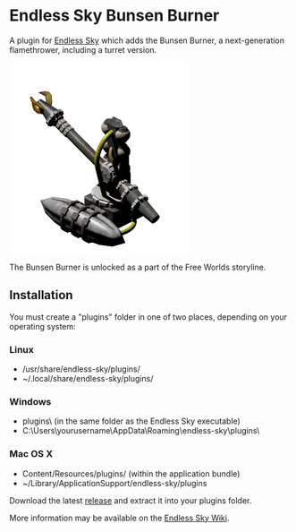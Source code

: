 # Endless Sky Bunsen Burner

A plugin for [Endless Sky][endless-sky] which adds the Bunsen Burner, a next-generation flamethrower, including a turret version.

![image][image]

The Bunsen Burner is unlocked as a part of the Free Worlds storyline.

[endless-sky]: https://github.com/endless-sky/endless-sky
[image]: images/outfit/bunsen%20burner%20turret@2x.png

## Installation
You must create a "plugins" folder in one of two places, depending on your operating system:

### Linux ###
* /usr/share/endless-sky/plugins/
* ~/.local/share/endless-sky/plugins/

### Windows ###
* plugins\ (in the same folder as the Endless Sky executable)
* C:\Users\yourusername\AppData\Roaming\endless-sky\plugins\

### Mac OS X ###
* Content/Resources/plugins/ (within the application bundle)
* ~/Library/ApplicationSupport/endless-sky/plugins

Download the latest [release][releases] and extract it into your plugins folder.

More information may be available on the [Endless Sky Wiki][wiki].

[releases]: https://github.com/ItsNickBarry/endless-sky-flamethrower-turret/releases
[wiki]: https://github.com/endless-sky/endless-sky/wiki
